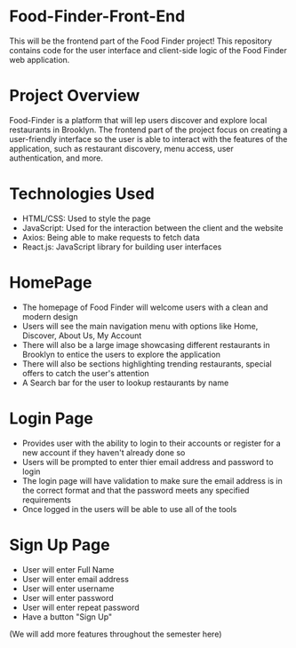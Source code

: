 # Food-Finder-Front-End
This will be the frontend part of the Food Finder project! This repository contains code for the user interface and client-side logic of the Food Finder web application.

# Project Overview
Food-Finder is a platform that will lep users discover and explore local restaurants in Brooklyn. The frontend part of the project focus on creating a user-friendly interface so the user is able to interact with the features of the application, such as restaurant discovery, menu access, user authentication, and more.

# Technologies Used
- HTML/CSS: Used to style the page
- JavaScript: Used for the interaction between the client and the website
- Axios: Being able to make requests to fetch data
- React.js: JavaScript library for building user interfaces

# HomePage
- The homepage of Food Finder will welcome users with a clean and modern design
- Users will see the main navigation menu with options like Home, Discover, About Us, My Account
- There will also be a large image showcasing different restaurants in Brooklyn to entice the users to explore the application
- There will also be sections highlighting trending restaurants, special offers to catch the user's attention
- A Search bar for the user to lookup restaurants by name

# Login Page
- Provides user with the ability to login to their accounts or register for a new account if they haven't already done so
- Users will be prompted to enter thier email address and password to login
- The login page will have validation to make sure the email address is in the correct format and that the password meets any specified requirements
- Once logged in the users will be able to use all of the tools

# Sign Up Page
- User will enter Full Name
- User will enter email address
- User will enter username
- User will enter password
- User will enter repeat password
- Have a button "Sign Up"

(We will add more features throughout the semester here)




